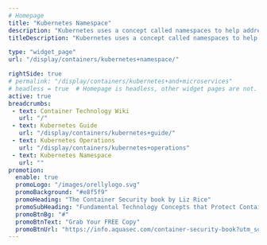 ```yaml
---
# Homepage
title: "Kubernetes Namespace"
description: "Kubernetes uses a concept called namespaces to help address the complexity of organizing objects within a cluster. Namespaces allow you to group objects together so you can filter and control them as a unit. This page gather resources about Kubrenetes namespace and how to use namespaces to manage your Kubernetes objects."
titleDescription: "Kubernetes uses a concept called namespaces to help address the complexity of organizing objects within a cluster. Namespaces allow you to group objects together so you can filter and control them as a unit. This page gather resources about Kubrenetes namespace and how to use namespaces to manage your Kubernetes objects." 

type: "widget_page"
url: "/display/containers/kubernetes+namespace/" 

rightSide: true 
# permalink: "/display/containers/kubernetes+and+microservices"
# headless = true  # Homepage is headless, other widget pages are not.
active: true
breadcrumbs:
 - text: Container Technology Wiki
   url: "/"
 - text: Kubernetes Guide
   url: "/display/containers/kubernetes+guide/"
 - text: Kubernetes Operations
   url: "/display/containers/kubernetes+operations"
 - text: Kubernetes Namespace
   url: ""
promotion:
  enable: true
  promoLogo: "/images/orellylogo.svg"
  promoBackground: "#e8f5f9"
  promoHeading: "The Container Security book by Liz Rice"
  promoSubHeading: "Fundamental Technology Concepts that Protect Containerized Applications"
  promoBtnBg: "#"
  promoBtnText: "Grab Your FREE Copy"
  promoBtnUrl: "https://info.aquasec.com/container-security-book?utm_source=wiki"
---
```


